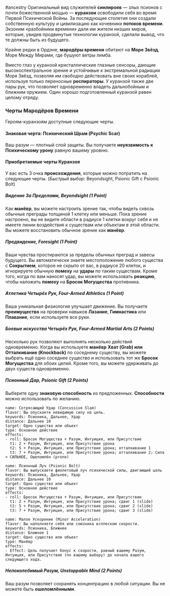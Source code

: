 #ancestry 
Оригинальный вид служителей **синлироев** — злых псионов с почти божественной мощью — **куранзои** освободили себя во время Первой Психической Войны. За последующие столетия они создали собственную культуру и цивилизацию как кочевники **потоков времени**. Экзоним «разбойники времени» дали им жители низших миров, которые, увидев продвинутые технологии куранзой, сделали вывод, что те должны быть из будущего.

Крайне редки в Ордэне, **мародёры времени** обитают на **Море Звёзд**, Море Между Мирами, где бушуют ветры лимба.

Вместо глаз у куранзой кристаллические глазные сенсоры, дающие высокоспектральное зрение и устойчивые к экстремальной радиации Моря Звёзд, позволяя им свободно действовать вне своих кораблей, используя только переносные **респираторы**. У куранзой также две пары рук, что позволяет одновременно владеть дальнобойным и ближним оружием. Один хорошо подготовленный куранзой равен целому отряду.
### Черты Мародёров Времени

Героям-куранзоям доступные следующие черты.

#### Знаковая черта: Психический Шрам (Psychic Scar)
Ваш разум — плотный слой защиты. Вы получаете **неуязвимость к Психическому урону** равную вашему уровню.

#### Приобретаемые черты Куранзоя

У вас есть 3 очка **происхождения**, которые можно потратить на следующие черты. (_Быстрый выбор:_ Beyondsight, Psionic Gift с Psionic Bolt)

##### Видение За Пределами, Beyondsight (1 Point)
Как **манёвр**, вы можете настроить зрение так, чтобы видеть сквозь обычные преграды толщиной 1 клетку или меньше. Пока зрение настроено, вы не видите области в радиусе 1 клетки вокруг себя и не имеете линии воздействия к существам или объектам в этой области. Вы можете восстановить обычное зрение как **манёвр**.

##### Предвидение, Foresight (1 Point)
Ваши чувства простираются за пределы обычных преград и завесы будущего. Вы автоматически знаете местоположение любого существа с **Сокрытием**, которое не скрыто от вас, в радиусе 20 клеток, и игнорируете обычную **помеху** на **удары** по таким существам. Кроме того, когда по вам наносят удар, вы можете использовать **реакцию**, чтобы наложить **помеху** на **Бросок Могущества** противника.

##### Атлетика Четырёх Рук, Four-Armed Athletics (1 Point)
Ваша уникальная физиология улучшает движение. Вы получаете **преимущество** на проверки навыков **Лазание**, **Гимнастика** или **Плавание**, если используете все руки.

##### Боевые искусства Четырёх Рук, Four-Armed Martial Arts (2 Points)

Несколько рук позволяют выполнять несколько действий одновременно. Когда вы используете **манёвр** **Хват (Grab) или Отталкивание (Knockback)** по соседнему существу, вы можете выбрать ещё одно соседнее существо и использовать тот же **Бросок Могущества** для обоих целей. Кроме того, вы можете удерживать до двух существ одновременно.
##### Псионный Дар, Psionic Gift (2 Points)
Выберите одну **знаковую способность** из предложенных. **Способности** можно использовать по желанию.

```ds-ab
name: Сотрясающий Удар (Concussive Slam)
flavor: Вы опускаете невидимую силу на цель.
keywords: Псионика, Дальнее, Удар
distance: Дальнее 10
target: Одно существо или объект
type: Основное действие
effects: 
- roll: Бросок Могущества + Разум, Интуиция, или Присутствие
  t1: 2 + Разум, Интуиция, или Присутствие урона
  t2: 5 + Разум, Интуиция, или Присутствие урона; отталкивание 1
  t3: 7 + Разум, Интуиция, или Присутствие урона; отталкивание 2; Сила < СИЛЬНОЕ, Ошеломлён (prone)
```

```ds-ab
name: Псионный Луч (Psionic Bolt)
flavor: Вы выпускаете фиолетовый луч психической силы, двигающий цель
keywords: Псионика, Дальнее, Удар
distance: Дальнее 10
target: Одно существо или объект
type: Основное действие
effects: 
- roll: Бросок Могущества + Разум, Интуиция, или Присутствие
  t1: 2 + Разум, Интуиция, или Присутствие урона; сдвиг 1 (slide)
  t2: 5 + Разум, Интуиция, или Присутствие урона; сдвиг 2 (slide)
  t3: 7 + Разум, Интуиция, или Присутствие урона; сдвиг 3 (slide)
```
```ds-ab
name: Малое Ускорение (Minor Acceleration)
flavor: Вы наполняете себя или союзника всплеском скорости.
keywords: Псионика, Ближнее
distance: Ближнее 1
target: Одно существо или объект
type: Манёвр
effects: 
- Effect: Цель получает бонус к скорости, равный вашему Разум, Интуиция, или Присутствие (по вашему выбору) до начала вашего следующего хода.
```

##### Непоколебимый Разум, Unstoppable Mind (2 Points)
Ваш разум позволяет сохранять концентрацию в любой ситуации. Вы не можете быть **ошеломлёнными**.

